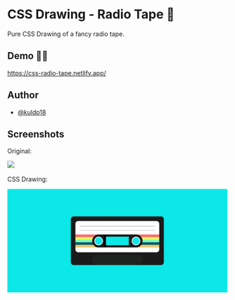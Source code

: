# CSS Drawing - Radio Tape 🎨

Pure CSS Drawing of a fancy radio tape.

## Demo 👷‍♂️

https://css-radio-tape.netlify.app/

## Author

- [@kuldp18](https://www.github.com/kuldp18)

## Screenshots

Original:

<img src="https://uploads-ssl.webflow.com/6053a5b7250a50f89c543266/60c0ce6ad13c1b8e772d093f_tape.png" width="500"/>

CSS Drawing:

<img src="./cssdrawing.png" width="500"/>
